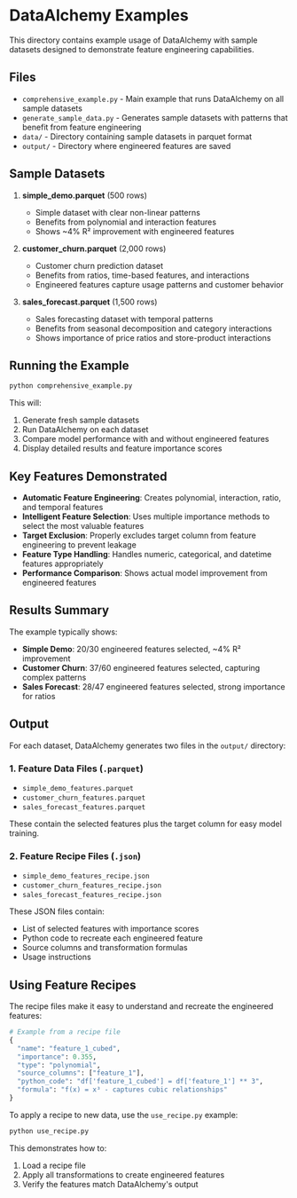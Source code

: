 # DataAlchemy Examples

This directory contains example usage of DataAlchemy with sample datasets designed to demonstrate feature engineering capabilities.

## Files

- `comprehensive_example.py` - Main example that runs DataAlchemy on all sample datasets
- `generate_sample_data.py` - Generates sample datasets with patterns that benefit from feature engineering
- `data/` - Directory containing sample datasets in parquet format
- `output/` - Directory where engineered features are saved

## Sample Datasets

1. **simple_demo.parquet** (500 rows)
   - Simple dataset with clear non-linear patterns
   - Benefits from polynomial and interaction features
   - Shows ~4% R² improvement with engineered features

2. **customer_churn.parquet** (2,000 rows)
   - Customer churn prediction dataset
   - Benefits from ratios, time-based features, and interactions
   - Engineered features capture usage patterns and customer behavior

3. **sales_forecast.parquet** (1,500 rows)
   - Sales forecasting dataset with temporal patterns
   - Benefits from seasonal decomposition and category interactions
   - Shows importance of price ratios and store-product interactions

## Running the Example

```bash
python comprehensive_example.py
```

This will:
1. Generate fresh sample datasets
2. Run DataAlchemy on each dataset
3. Compare model performance with and without engineered features
4. Display detailed results and feature importance scores

## Key Features Demonstrated

- **Automatic Feature Engineering**: Creates polynomial, interaction, ratio, and temporal features
- **Intelligent Feature Selection**: Uses multiple importance methods to select the most valuable features
- **Target Exclusion**: Properly excludes target column from feature engineering to prevent leakage
- **Feature Type Handling**: Handles numeric, categorical, and datetime features appropriately
- **Performance Comparison**: Shows actual model improvement from engineered features

## Results Summary

The example typically shows:
- **Simple Demo**: 20/30 engineered features selected, ~4% R² improvement
- **Customer Churn**: 37/60 engineered features selected, capturing complex patterns
- **Sales Forecast**: 28/47 engineered features selected, strong importance for ratios

## Output

For each dataset, DataAlchemy generates two files in the `output/` directory:

### 1. Feature Data Files (`.parquet`)
- `simple_demo_features.parquet`
- `customer_churn_features.parquet`
- `sales_forecast_features.parquet`

These contain the selected features plus the target column for easy model training.

### 2. Feature Recipe Files (`.json`)
- `simple_demo_features_recipe.json`
- `customer_churn_features_recipe.json`
- `sales_forecast_features_recipe.json`

These JSON files contain:
- List of selected features with importance scores
- Python code to recreate each engineered feature
- Source columns and transformation formulas
- Usage instructions

## Using Feature Recipes

The recipe files make it easy to understand and recreate the engineered features:

```python
# Example from a recipe file
{
  "name": "feature_1_cubed",
  "importance": 0.355,
  "type": "polynomial",
  "source_columns": ["feature_1"],
  "python_code": "df['feature_1_cubed'] = df['feature_1'] ** 3",
  "formula": "f(x) = x³ - captures cubic relationships"
}
```

To apply a recipe to new data, use the `use_recipe.py` example:

```bash
python use_recipe.py
```

This demonstrates how to:
1. Load a recipe file
2. Apply all transformations to create engineered features
3. Verify the features match DataAlchemy's output